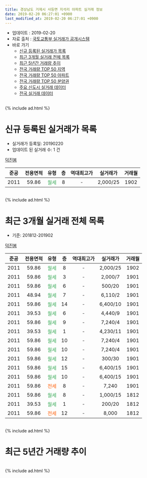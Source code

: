 ```yaml
---
title: 경상남도 거제시 사등면 지석리 아파트 실거래 정보
date: 2019-02-20 06:27:01 +0900
last_modified_at: 2019-02-20 06:27:01 +0900
---
```


* 업데이트 : 2019-02-20
* 자료 출처 : [국토교통부 실거래가 공개시스템](http://rt.molit.go.kr)
* 바로 가기
    * [신규 등록된 실거래가 목록](#신규-등록된-실거래가-목록)
    * [최근 3개월 실거래 전체 목록](#최근-3개월-실거래-전체-목록)
    * [최근 5년간 거래량 추이](#최근-5년간-거래량-추이)
    * [전국 거래량 TOP 50 지역](https://inasie.github.io/apt-trade-info/최근-3개월-전국에서-가장-거래가-많이-발생한-지역)
    * [전국 거래량 TOP 50 아파트](https://inasie.github.io/apt-trade-info/최근-3개월-전국에서-가장-거래가-많이-발생한-아파트)
    * [전국 거래량 TOP 50 분양권](https://inasie.github.io/apt-trade-info/최근-3개월-전국에서-가장-거래가-많이-발생한-분양권)
    * [주요 신도시 실거래 데이터](https://inasie.github.io/apt-trade-info/주요-신도시)
    * [전국 실거래 데이터](https://inasie.github.io/apt-trade-info/전국)
<br>
{% include ad.html %}
<br>

# 신규 등록된 실거래가 목록
* 실거래가 등록일: 20190220
* 업데이트 된 실거래 수: 1 건


[덕진봄](https://search.naver.com/search.naver?query=%EA%B2%BD%EC%83%81%EB%82%A8%EB%8F%84+%EA%B1%B0%EC%A0%9C%EC%8B%9C+%EC%82%AC%EB%93%B1%EB%A9%B4+%EC%A7%80%EC%84%9D%EB%A6%AC+%EB%8D%95%EC%A7%84%EB%B4%84)

|준공|전용면적|유형|층|역대최고가|실거래가|거래월|
|:---:|:---:|:---:|:---:|:---:|:---:|:---:|
|2011|59.86|<span style="color:#34a853">월세</span>|8|<span style="color:#444444">-</span>|2,000/25|1902|


<br>
{% include ad.html %}
<br>

# 최근 3개월 실거래 전체 목록
* 기준: 201812-201902


[덕진봄](https://search.naver.com/search.naver?query=%EA%B2%BD%EC%83%81%EB%82%A8%EB%8F%84+%EA%B1%B0%EC%A0%9C%EC%8B%9C+%EC%82%AC%EB%93%B1%EB%A9%B4+%EC%A7%80%EC%84%9D%EB%A6%AC+%EB%8D%95%EC%A7%84%EB%B4%84)

|준공|전용면적|유형|층|역대최고가|실거래가|거래월|
|:---:|:---:|:---:|:---:|:---:|:---:|:---:|
|2011|59.86|<span style="color:#34a853">월세</span>|8|<span style="color:#444444">-</span>|2,000/25|1902|
|2011|59.86|<span style="color:#34a853">월세</span>|3|<span style="color:#444444">-</span>|2,000/7|1901|
|2011|59.86|<span style="color:#34a853">월세</span>|6|<span style="color:#444444">-</span>|500/20|1901|
|2011|48.94|<span style="color:#34a853">월세</span>|7|<span style="color:#444444">-</span>|6,110/2|1901|
|2011|59.86|<span style="color:#34a853">월세</span>|14|<span style="color:#444444">-</span>|6,400/10|1901|
|2011|39.53|<span style="color:#34a853">월세</span>|6|<span style="color:#444444">-</span>|4,440/9|1901|
|2011|59.86|<span style="color:#34a853">월세</span>|9|<span style="color:#444444">-</span>|7,240/4|1901|
|2011|39.53|<span style="color:#34a853">월세</span>|1|<span style="color:#444444">-</span>|4,230/11|1901|
|2011|59.86|<span style="color:#34a853">월세</span>|10|<span style="color:#444444">-</span>|7,240/4|1901|
|2011|59.86|<span style="color:#34a853">월세</span>|10|<span style="color:#444444">-</span>|7,240/4|1901|
|2011|59.86|<span style="color:#34a853">월세</span>|12|<span style="color:#444444">-</span>|300/30|1901|
|2011|59.86|<span style="color:#34a853">월세</span>|15|<span style="color:#444444">-</span>|6,400/15|1901|
|2011|59.86|<span style="color:#34a853">월세</span>|10|<span style="color:#444444">-</span>|6,400/15|1901|
|2011|59.86|<span style="color:#ff5a00">전세</span>|8|<span style="color:#444444">-</span>|7,240|1901|
|2011|59.86|<span style="color:#34a853">월세</span>|8|<span style="color:#444444">-</span>|1,000/15|1812|
|2011|39.53|<span style="color:#34a853">월세</span>|1|<span style="color:#444444">-</span>|200/20|1812|
|2011|59.86|<span style="color:#ff5a00">전세</span>|12|<span style="color:#444444">-</span>|8,000|1812|


<br>
{% include ad.html %}
<br>

# 최근 5년간 거래량 추이


<div style="width:100%;">
    <canvas id="deal_progress" height="200"></canvas>
</div>

<script>
new Chart(document.getElementById("deal_progress"), {
    type: 'line',
    data: {
        labels: ['201402','201403','201404','201405','201406','201407','201408','201409','201410','201411','201412','201501','201502','201503','201504','201505','201506','201507','201508','201509','201510','201511','201512','201601','201602','201603','201604','201605','201606','201607','201608','201609','201610','201611','201612','201701','201702','201703','201704','201705','201706','201707','201708','201709','201710','201711','201712','201801','201802','201803','201804','201805','201806','201807','201808','201809','201810','201811','201812','201901','201902'],
        datasets: [{
            label: '매매',
            pointRadius: 1,
            data: [0, 0, 0, 0, 0, 0, 0, 0, 0, 0, 0, 0, 0, 0, 0, 0, 0, 0, 0, 0, 0, 1, 0, 0, 0, 9, 13, 1, 13, 0, 25, 0, 0, 1, 1, 2, 0, 0, 1, 4, 9, 0, 0, 0, 0, 0, 2, 0, 0, 0, 1, 0, 0, 0, 0, 0, 0, 0, 0, 0, 0],
            borderColor: "rgba(255, 201, 14, 1)",
            backgroundColor: "rgba(255, 201, 14, 0.5)",
            fill: false,
            lineTension: 0
        },{
            label: '전월세',
            pointRadius: 1,
            data: [1, 1, 0, 0, 0, 0, 0, 0, 0, 0, 1, 2, 0, 0, 0, 0, 0, 0, 0, 0, 1, 0, 0, 59, 8, 2, 2, 0, 3, 55, 1, 6, 3, 6, 25, 5, 3, 1, 2, 2, 4, 1, 4, 2, 1, 1, 1, 6, 6, 1, 1, 1, 1, 2, 0, 2, 2, 0, 3, 13, 1],
            borderColor: "rgba(0, 141, 185, 1)",
            backgroundColor: "rgba(0, 141, 185, 0.5)",
            fill: false,
            lineTension: 0
        }
        ]
    },
    options: {
        responsive: true,
        title: {
            display: false
        },
        tooltips: {
            mode: 'index',
            intersect: false
        },
        hover: {
            mode: 'nearest',
            intersect: true
        },
        scales: {
            xAxes: [{
                display: true,
                scaleLabel: {
                    display: true,
                    labelString: '년/월'
                }
            }],
            yAxes: [{
                display: true,
                ticks: {
                    suggestedMin: 0,
                },
                scaleLabel: {
                    display: true,
                    labelString: '실거래 수'
                }
            }]
        }
    }
});

</script>


<br>
{% include ad.html %}
<br>


